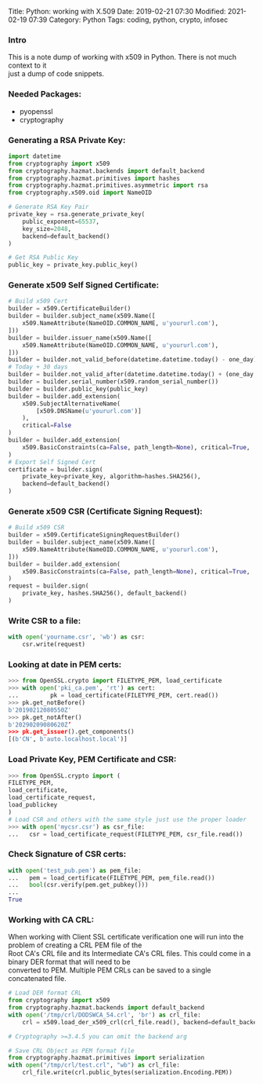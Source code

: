 Title: Python: working with X.509
Date: 2019-02-21 07:30
Modified: 2021-02-19 07:39
Category: Python
Tags: coding, python, crypto, infosec

### Intro
This is a note dump of working with x509 in Python. There is not much context to it  
just a dump of code snippets.  

### Needed Packages:
* pyopenssl
* cryptography

### Generating a RSA Private Key:

```Python
import datetime
from cryptography import x509
from cryptography.hazmat.backends import default_backend
from cryptography.hazmat.primitives import hashes
from cryptography.hazmat.primitives.asymmetric import rsa
from cryptography.x509.oid import NameOID

# Generate RSA Key Pair
private_key = rsa.generate_private_key(
    public_exponent=65537,
    key_size=2048,
    backend=default_backend()
)

# Get RSA Public Key
public_key = private_key.public_key()
```

### Generate x509 Self Signed Certificate:

```Python
# Build x509 Cert
builder = x509.CertificateBuilder()
builder = builder.subject_name(x509.Name([
    x509.NameAttribute(NameOID.COMMON_NAME, u'yoururl.com'),
]))
builder = builder.issuer_name(x509.Name([
    x509.NameAttribute(NameOID.COMMON_NAME, u'yoururl.com'),
]))
builder = builder.not_valid_before(datetime.datetime.today() - one_day)
# Today + 30 days
builder = builder.not_valid_after(datetime.datetime.today() + (one_day * 30))
builder = builder.serial_number(x509.random_serial_number())
builder = builder.public_key(public_key)
builder = builder.add_extension(
    x509.SubjectAlternativeName(
        [x509.DNSName(u'yoururl.com')]
    ),
    critical=False
)
builder = builder.add_extension(
    x509.BasicConstraints(ca=False, path_length=None), critical=True,
)
# Export Self Signed Cert
certificate = builder.sign(
    private_key=private_key, algorithm=hashes.SHA256(),
    backend=default_backend()
)
```

### Generate x509 CSR (Certificate Signing Request):

```Python
# Build x509 CSR
builder = x509.CertificateSigningRequestBuilder()
builder = builder.subject_name(x509.Name([
    x509.NameAttribute(NameOID.COMMON_NAME, u'yoururl.com'),
]))
builder = builder.add_extension(
    x509.BasicConstraints(ca=False, path_length=None), critical=True,
)
request = builder.sign(
    private_key, hashes.SHA256(), default_backend()
)
```

### Write CSR to a file:

```Python
with open('yourname.csr', 'wb') as csr:
    csr.write(request)
```

### Looking at date in PEM certs:

```Python
>>> from OpenSSL.crypto import FILETYPE_PEM, load_certificate
>>> with open('pki_ca.pem', 'rt') as cert:
...         pk = load_certificate(FILETYPE_PEM, cert.read())
>>> pk.get_notBefore()
b'20190212080550Z'
>>> pk.get_notAfter()
b'20290209080620Z’
>>> pk.get_issuer().get_components()
[(b'CN', b'auto.localhost.local')]
```

### Load Private Key, PEM Certificate and CSR:

```Python
>>> from OpenSSL.crypto import (
FILETYPE_PEM,
load_certificate,
load_certificate_request,
load_publickey
)
# Load CSR and others with the same style just use the proper loader
>>> with open('mycsr.csr') as csr_file:
...   csr = load_certificate_request(FILETYPE_PEM, csr_file.read())
```

### Check Signature of CSR certs:

```Python
with open('test_pub.pem') as pem_file:
...   pem = load_certificate(FILETYPE_PEM, pem_file.read())
...   bool(csr.verify(pem.get_pubkey()))
...
True
```
### Working with CA CRL:

When working with Client SSL certificate verification one will run into the problem of creating a CRL PEM file of the  
Root CA's CRL file and its Intermediate CA's CRL files. This could come in a binary DER format that will need to be   
converted to PEM. Multiple PEM CRLs can be saved to a single concatenated file.  

```Python
# Load DER format CRL
from cryptography import x509
from cryptography.hazmat.backends import default_backend
with open('/tmp/crl/DODSWCA_54.crl', 'br') as crl_file:
    crl = x509.load_der_x509_crl(crl_file.read(), backend=default_backend())

# Cryptography >=3.4.5 you can omit the backend arg

# Save CRL Object as PEM format file
from cryptography.hazmat.primitives import serialization
with open("/tmp/crl/test.crl", "wb") as crl_file:
    crl_file.write(crl.public_bytes(serialization.Encoding.PEM))
```

